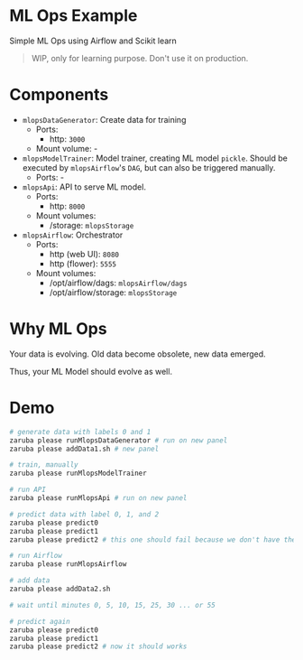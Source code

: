 # ML Ops Example

Simple ML Ops using Airflow and Scikit learn

> WIP, only for learning purpose. Don't use it on production.

# Components

* `mlopsDataGenerator`: Create data for training
    - Ports: 
        - http: `3000`
    - Mount volume: -
* `mlopsModelTrainer`: Model trainer, creating ML model `pickle`. Should be executed by `mlopsAirflow`'s `DAG`, but can also be triggered manually.
    - Ports: -
* `mlopsApi`: API to serve ML model.
    - Ports:
        - http: `8000`
    - Mount volumes: 
        - /storage: `mlopsStorage`
* `mlopsAirflow`: Orchestrator
    - Ports:
        - http (web UI): `8080`
        - http (flower): `5555`
    - Mount volumes:
        - /opt/airflow/dags: `mlopsAirflow/dags`
        - /opt/airflow/storage: `mlopsStorage`
# Why ML Ops

Your data is evolving. Old data become obsolete, new data emerged.

Thus, your ML Model should evolve as well.

# Demo

```sh
# generate data with labels 0 and 1
zaruba please runMlopsDataGenerator # run on new panel
zaruba please addData1.sh # new panel

# train, manually
zaruba please runMlopsModelTrainer

# run API
zaruba please runMlopsApi # run on new panel

# predict data with label 0, 1, and 2
zaruba please predict0
zaruba please predict1
zaruba please predict2 # this one should fail because we don't have the data yet

# run Airflow
zaruba please runMlopsAirflow

# add data
zaruba please addData2.sh

# wait until minutes 0, 5, 10, 15, 25, 30 ... or 55

# predict again
zaruba please predict0
zaruba please predict1
zaruba please predict2 # now it should works
```